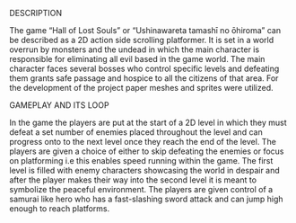 DESCRIPTION

The game “Hall of Lost Souls” or “Ushinawareta tamashī no ōhiroma” can be described as a 2D action side scrolling platformer. It is set in a world overrun by monsters and the undead in which the main character is responsible for eliminating all evil based in the game world. The main character faces several bosses who control specific levels and defeating them grants safe passage and hospice to all the citizens of that area. For the development of the project paper meshes and sprites were utilized. 

GAMEPLAY AND ITS LOOP


In the game the players are put at the start of a 2D level in which they must defeat a set number of enemies placed throughout the level and can progress onto to the next level once they reach the end of the level. The players are given a choice of either to skip defeating the enemies or focus on platforming i.e this enables speed running within the game. The first level is filled with enemy characters showcasing the world in despair and after the player makes their way into the second level it is meant to symbolize the peaceful environment. 
The players are given control of a samurai like hero who has a fast-slashing sword attack and can jump high enough to reach platforms. 
